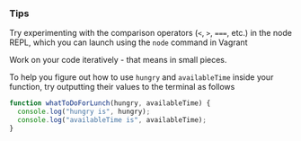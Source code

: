 ### Tips

Try experimenting with the comparison operators (`<`, `>`, `===`, etc.) in the node REPL, which you can launch using the `node` command in Vagrant

Work on your code iteratively - that means in small pieces.

To help you figure out how to use `hungry` and `availableTime` inside your function, try outputting their values to the terminal as follows

```javascript
function whatToDoForLunch(hungry, availableTime) {
  console.log("hungry is", hungry);
  console.log("availableTime is", availableTime);
}
```
